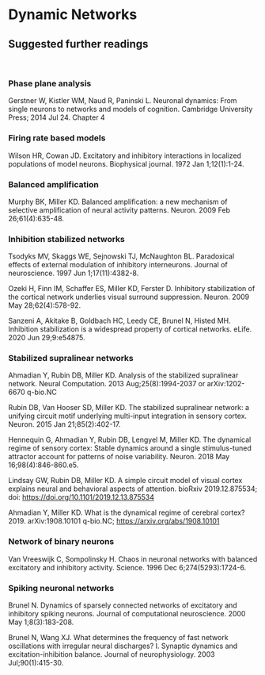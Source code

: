 # Dynamic Networks
## Suggested further readings
&nbsp;

### Phase plane analysis

Gerstner W, Kistler WM, Naud R, Paninski L. Neuronal dynamics: From single neurons to networks and
models of cognition. Cambridge University Press; 2014 Jul 24. Chapter 4

### Firing rate based models

Wilson HR, Cowan JD. Excitatory and inhibitory interactions in localized populations of model neurons.
Biophysical journal. 1972 Jan 1;12(1):1-24.

### Balanced amplification

Murphy BK, Miller KD. Balanced amplification: a new mechanism of selective amplification of neural activity
patterns. Neuron. 2009 Feb 26;61(4):635-48.

### Inhibition stabilized networks

Tsodyks MV, Skaggs WE, Sejnowski TJ, McNaughton BL. Paradoxical effects of external modulation of
inhibitory interneurons. Journal of neuroscience. 1997 Jun 1;17(11):4382-8.

Ozeki H, Finn IM, Schaffer ES, Miller KD, Ferster D. Inhibitory stabilization of the cortical network underlies
visual surround suppression. Neuron. 2009 May 28;62(4):578-92.

Sanzeni A, Akitake B, Goldbach HC, Leedy CE, Brunel N, Histed MH. Inhibition stabilization is a
widespread property of cortical networks. eLife. 2020 Jun 29;9:e54875.

### Stabilized supralinear networks

Ahmadian Y, Rubin DB, Miller KD. Analysis of the stabilized supralinear network. Neural Computation.
2013 Aug;25(8):1994-2037 or arXiv:1202-6670 q-bio.NC

Rubin DB, Van Hooser SD, Miller KD. The stabilized supralinear network: a unifying circuit motif underlying
multi-input integration in sensory cortex. Neuron. 2015 Jan 21;85(2):402-17.

Hennequin G, Ahmadian Y, Rubin DB, Lengyel M, Miller KD. The dynamical regime of sensory cortex:
Stable dynamics around a single stimulus-tuned attractor account for patterns of noise variability. Neuron.
2018 May 16;98(4):846-860.e5.

Lindsay GW, Rubin DB, Miller KD. A simple circuit model of visual cortex explains neural and behavioral
aspects of attention. bioRxiv 2019.12.875534; doi: https://doi.org/10.1101/2019.12.13.875534

Ahmadian Y, Miller KD. What is the dynamical regime of cerebral cortex? 2019. arXiv:1908.10101
q-bio.NC; https://arxiv.org/abs/1908.10101

### Network of binary neurons

Van Vreeswijk C, Sompolinsky H. Chaos in neuronal networks with balanced excitatory and inhibitory
activity. Science. 1996 Dec 6;274(5293):1724-6.

### Spiking neuronal networks

Brunel N. Dynamics of sparsely connected networks of excitatory and inhibitory spiking neurons. Journal of
computational neuroscience. 2000 May 1;8(3):183-208.

Brunel N, Wang XJ. What determines the frequency of fast network oscillations with irregular neural
discharges? I. Synaptic dynamics and excitation-inhibition balance. Journal of neurophysiology. 2003
Jul;90(1):415-30.

&nbsp;
